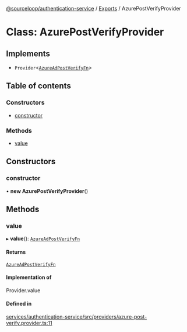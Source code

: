 [@sourceloop/authentication-service](../README.md) / [Exports](../modules.md) / AzurePostVerifyProvider

# Class: AzurePostVerifyProvider

## Implements

- `Provider`<[`AzureAdPostVerifyFn`](../modules.md#azureadpostverifyfn)\>

## Table of contents

### Constructors

- [constructor](AzurePostVerifyProvider.md#constructor)

### Methods

- [value](AzurePostVerifyProvider.md#value)

## Constructors

### constructor

• **new AzurePostVerifyProvider**()

## Methods

### value

▸ **value**(): [`AzureAdPostVerifyFn`](../modules.md#azureadpostverifyfn)

#### Returns

[`AzureAdPostVerifyFn`](../modules.md#azureadpostverifyfn)

#### Implementation of

Provider.value

#### Defined in

[services/authentication-service/src/providers/azure-post-verify.provider.ts:11](https://github.com/sourcefuse/loopback4-microservice-catalog/blob/d35fdb3f0/services/authentication-service/src/providers/azure-post-verify.provider.ts#L11)
